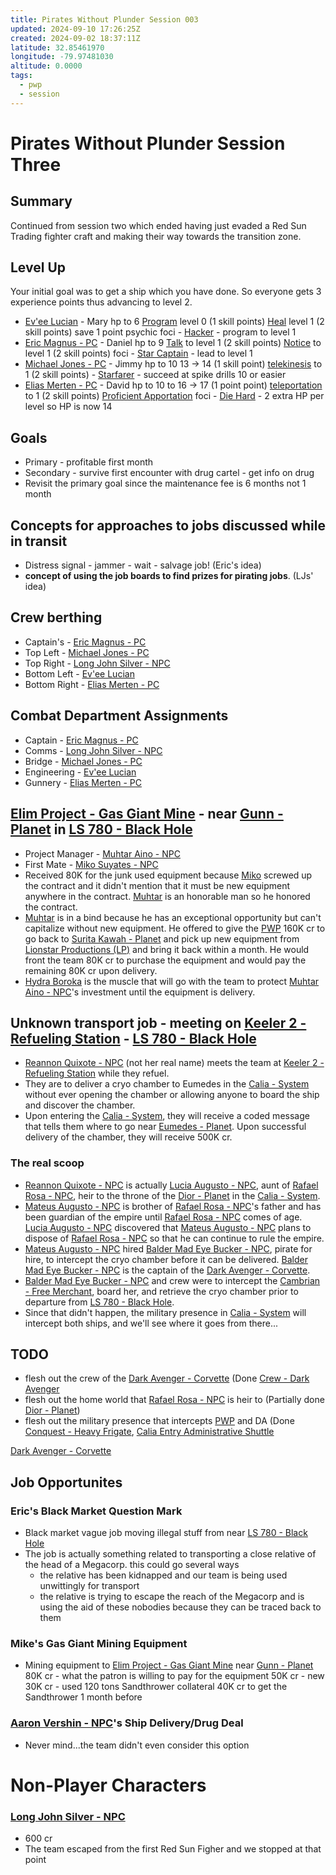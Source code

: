 ```yaml
---
title: Pirates Without Plunder Session 003
updated: 2024-09-10 17:26:25Z
created: 2024-09-02 18:37:11Z
latitude: 32.85461970
longitude: -79.97481030
altitude: 0.0000
tags:
  - pwp
  - session
---
```


# Pirates Without Plunder Session Three

## Summary

Continued from session two which ended having just evaded a Red Sun Trading fighter craft and making their way towards the transition zone.

## Level Up

Your initial goal was to get a ship which you have done. So everyone gets 3 experience points thus advancing to level 2.

-   [Ev'ee Lucian](Ev_ee%20Lucian%20-%20PC.md) - Mary hp to 6 [Program](Program) level 0 (1 skill points) [Heal](Heal) level 1 (2 skill points) save 1 point psychic foci - [Hacker](Hacker) - program to level 1
-   [Eric Magnus - PC](Eric%20Magnus%20-%20PC.md) - Daniel hp to 9 [Talk](Talk) to level 1 (2 skill points) [Notice](Notice) to level 1 (2 skill points) foci - [Star Captain](Star%20Captain) - lead to level 1
-   [Michael Jones - PC](Michael%20Jones%20-%20PC.md) - Jimmy hp to 10 [](STARS%20WITHOUT%20NUMBER,%20FREE%20EDITION#Attributes|Intelligence) 13 -\> 14 (1 skill point) [telekinesis](telekinesis) to 1 (2 skill points) [](STARS%20WITHOUT%20NUMBER,%20FREE%20EDITION#Pressure%20Field%20level_1|Pressure%20Field%20foci) - [Starfarer](Starfarer) - succeed at spike drills 10 or easier
-  [Elias Merten - PC](Elias%20Merten%20-%20PC.md) - David hp to 10 [](STARS%20WITHOUT%20NUMBER,%20FREE%20EDITION#Attributes|Dexterity) to 16 -\> 17 (1 point point) [teleportation](teleportation) to 1 (2 skill points) [Proficient Apportation](Proficient%20Apportation) foci - [Die Hard](Die%20Hard) - 2 extra HP per level so HP is now 14

## Goals

-   Primary - profitable first month
-   Secondary - survive first encounter with drug cartel - get info on drug
-   Revisit the primary goal since the maintenance fee is 6 months not 1 month

## Concepts for approaches to jobs discussed while in transit

-   Distress signal - jammer - wait - salvage job! (Eric\'s idea)
-   **concept of using the job boards to find prizes for pirating jobs**. (LJs\' idea)

## Crew berthing

-   Captain's - [Eric Magnus - PC](Eric%20Magnus%20-%20PC.md)
-   Top Left - [Michael Jones - PC](Michael%20Jones%20-%20PC.md)
-   Top Right - [Long John Silver - NPC](Long%20John%20Silver%20-%20NPC.md)
-   Bottom Left - [Ev'ee Lucian](Ev_ee%20Lucian%20-%20PC.md)
-   Bottom Right - [Elias Merten - PC](Elias%20Merten%20-%20PC.md)

## Combat Department Assignments

-   Captain - [Eric Magnus - PC](Eric%20Magnus%20-%20PC.md)
-   Comms - [Long John Silver - NPC](Long%20John%20Silver%20-%20NPC.md)
-   Bridge - [Michael Jones - PC](Michael%20Jones%20-%20PC.md)
-   Engineering - [Ev'ee Lucian](Ev_ee%20Lucian%20-%20PC.md)
-   Gunnery - [Elias Merten - PC](Elias%20Merten%20-%20PC.md)

## [Elim Project - Gas Giant Mine](Elim%20Project%20-%20Gas%20Giant%20Mine.md) - near [Gunn - Planet](Gunn%20-%20Planet.md) in [LS 780 - Black Hole](LS%20780%20-%20Black%20Hole.md)

-   Project Manager - [Muhtar Aino - NPC](Muhtar%20Aino%20-%20NPC.md)
-   First Mate - [Miko Suyates - NPC](Miko%20Suyates%20-%20NPC.md)
-   Received 80K for the junk used equipment because [Miko](Miko%20Suyates%20-%20NPC.md) screwed up the contract and it didn\'t mention that it must be new equipment anywhere in the contract. [Muhtar](Muhtar%20Aino%20-%20NPC.md) is an honorable man so he honored the contract.
-   [Muhtar](Muhtar%20Aino%20-%20NPC.md) is in a bind because he has an exceptional opportunity but can\'t capitalize without new equipment. He offered to give the [PWP](PWP.md) 160K cr to go back to [Surita Kawah - Planet](Surita%20Kawah%20-%20Planet.md) and pick up new equipment from [Lionstar Productions (LP)](Lionstar%20Productions.md) and bring it back within a month. He would front the team 80K cr to purchase the equipment and would pay the remaining 80K cr upon delivery.
-  [Hydra Boroka](Hydra%20Boroka.md) is the muscle that will go with the team to protect [Muhtar Aino - NPC](Muhtar%20Aino%20-%20NPC.md)\'s investment until the equipment is delivery.

## Unknown transport job - meeting on [Keeler 2 - Refueling Station](Keeler%202%20-%20Refueling%20Station.md) - [LS 780 - Black Hole](LS%20780%20-%20Black%20Hole.md)

-   [Reannon Quixote - NPC](Reannon%20Quixote%20-%20NPC.md) (not her real name) meets the team at [Keeler 2 - Refueling Station](Keeler%202%20-%20Refueling%20Station.md) while they refuel.
-   They are to deliver a cryo chamber to Eumedes in the [Calia - System](Calia%20-%20System.md) without ever opening the chamber or allowing anyone to board the ship and discover the chamber.
-   Upon entering the [Calia - System](Calia%20-%20System.md), they will receive a coded message that tells them where to go near [Eumedes - Planet](Eumedes%20-%20Planet.md). Upon successful delivery of the chamber, they will receive 500K cr.

### The real scoop

-  [Reannon Quixote - NPC](Reannon%20Quixote%20-%20NPC.md) is actually [Lucia Augusto - NPC](Lucia%20Augusto%20-%20NPC.md), aunt of [Rafael Rosa - NPC](Rafael%20Rosa%20-%20NPC.md), heir to the throne of the [Dior - Planet](Dior%20-%20Planet.md) in the [Calia - System](Calia%20-%20System.md).
-  [Mateus Augusto - NPC](Mateus%20Augusto%20-%20NPC.md) is brother of [Rafael Rosa - NPC](Rafael%20Rosa%20-%20NPC.md)'s father and has been guardian of the empire until [Rafael Rosa - NPC](Rafael%20Rosa%20-%20NPC.md) comes of age. [Lucia Augusto - NPC](Lucia%20Augusto%20-%20NPC.md) discovered that [Mateus Augusto - NPC](Mateus%20Augusto%20-%20NPC.md) plans to dispose of [Rafael Rosa - NPC](Rafael%20Rosa%20-%20NPC.md) so that he can continue to rule the empire.
-   [Mateus Augusto - NPC](Mateus%20Augusto%20-%20NPC.md) hired [Balder Mad Eye Bucker - NPC](Balder%20Mad%20Eye%20Bucker%20-%20NPC.md), pirate for hire, to intercept the cryo chamber before it can be delivered. [Balder Mad Eye Bucker - NPC](Balder%20Mad%20Eye%20Bucker%20-%20NPC.md) is the captain of the [Dark Avenger - Corvette](Dark%20Avenger%20-%20Corvette.md).
-   [Balder Mad Eye Bucker - NPC](Balder%20Mad%20Eye%20Bucker%20-%20NPC.md) and crew were to intercept the [Cambrian - Free Merchant](Cambrian%20-%20Free%20Merchant.md), board her, and retrieve the cryo chamber prior to departure from [LS 780 - Black Hole](LS%20780%20-%20Black%20Hole.md).
-   Since that didn\'t happen, the military presence in [Calia - System](Calia%20-%20System.md) will intercept both ships, and we\'ll see where it goes from there...

TODO
----

-   flesh out the crew of the [Dark Avenger - Corvette](Dark%20Avenger%20-%20Corvette.md) (Done [Crew - Dark Avenger](Crew%20-%20Dark%20Avenger.md)
-   flesh out the home world that [Rafael Rosa - NPC](Rafael%20Rosa%20-%20NPC.md) is heir to (Partially done [Dior - Planet](Dior%20-%20Planet.md))
-   flesh out the military presence that intercepts [PWP](PWP.md) and DA (Done [Conquest - Heavy Frigate](Conquest%20-%20Heavy%20Frigate.md), [Calia Entry Administrative Shuttle](Calia%20Entry%20Administrative%20Shuttle.md)

[Dark Avenger - Corvette](Dark%20Avenger%20-%20Corvette.md)

## Job Opportunites

### Eric\'s Black Market Question Mark
-   Black market vague job moving illegal stuff from near [LS 780 - Black Hole](LS%20780%20-%20Black%20Hole.md)
-   The job is actually something related to transporting a close relative of the head of a Megacorp. this could go several ways
    -   the relative has been kidnapped and our team is being used unwittingly for transport
    -   the relative is trying to escape the reach of the Megacorp and is using the aid of these nobodies because they can be traced back to them

### Mike\'s Gas Giant Mining Equipment

-   Mining equipment to [Elim Project - Gas Giant Mine](Elim%20Project%20-%20Gas%20Giant%20Mine.md) near [Gunn - Planet](Gunn%20-%20Planet.md) 80K cr - what the patron is willing to pay for the equipment 50K cr - new 30K cr - used 120 tons Sandthrower collateral 40K cr to get the Sandthrower 1 month before

### [Aaron Vershin - NPC](Aaron%20Vershin%20-%20NPC.md)'s Ship Delivery/Drug Deal

-   Never mind...the team didn\'t even consider this option

# Non-Player Characters 

### [Long John Silver - NPC](Long%20John%20Silver%20-%20NPC.md)

-   600 cr
-   The team escaped from the first Red Sun Figher and we stopped at that point
